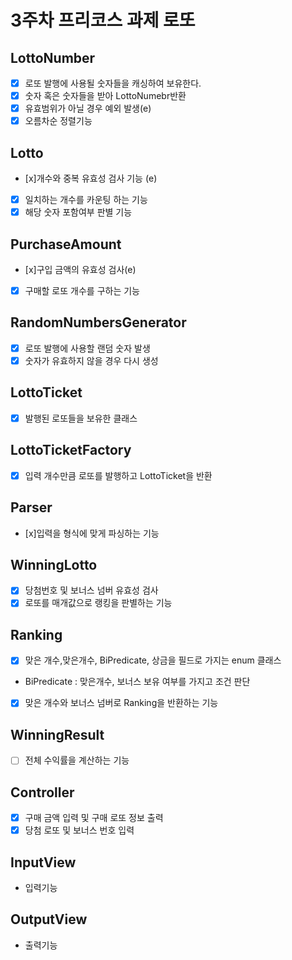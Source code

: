 # 3주차 프리코스 과제 로또


## LottoNumber
- [x] 로또 발행에 사용될 숫자들을 캐싱하여 보유한다.
- [x] 숫자 혹은 숫자들을 받아 LottoNumebr반환
- [x] 유효범위가 아닐 경우 예외 발생(e)
- [x] 오름차순 정렬기능

## Lotto
- [x]개수와 중복 유효성 검사 기능 (e)
- [x] 일치하는 개수를 카운팅 하는 기능
- [x] 해당 숫자 포함여부 판별 기능

## PurchaseAmount
- [x]구입 금액의 유효성 검사(e)
- [x] 구매할 로또 개수를 구하는 기능

## RandomNumbersGenerator
- [x] 로또 발행에 사용할 랜덤 숫자 발생
- [x] 숫자가 유효하지 않을 경우 다시 생성

## LottoTicket
- [x] 발행된 로또들을  보유한 클래스

## LottoTicketFactory
- [x] 입력 개수만큼 로또를 발행하고 LottoTicket을 반환

## Parser
- [x]입력을 형식에 맞게 파싱하는 기능

## WinningLotto
- [x] 당첨번호 및 보너스 넘버 유효성 검사
- [x] 로또를 매개값으로 랭킹을 판별하는 기능

## Ranking
- [x] 맞은 개수,맞은개수, BiPredicate, 상금을 필드로 가지는 enum 클래스
- BiPredicate : 맞은개수, 보너스 보유 여부를 가지고 조건 판단
- [x] 맞은 개수와 보너스 넘버로 Ranking을 반환하는 기능

## WinningResult
- [ ] 전체 수익률을 계산하는 기능

## Controller
- [x] 구매 금액 입력 및 구매 로또 정보 출력
- [x] 당첨 로또 및 보너스 번호 입력

## InputView
- 입력기능

## OutputView
- 출력기능



